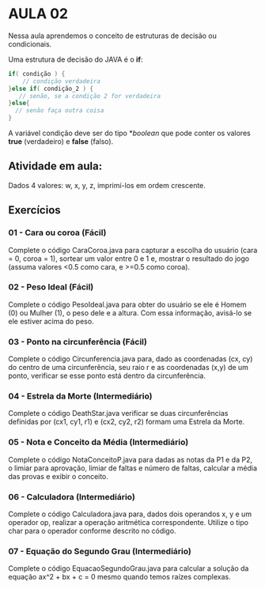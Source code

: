 AULA 02
========

Nessa aula aprendemos o conceito de estruturas de decisão ou condicionais.

Uma estrutura de decisão do JAVA é o **if**:

```java
if( condição ) {
    // condição verdadeira
}else if( condição_2 ) {
   // senão, se a condição 2 for verdadeira
}else{
  // senão faça outra coisa
}
```

A variável condição deve ser do tipo **boolean* que pode conter os valores **true** (verdadeiro) e **false** (falso).

Atividade em aula:
-----------------

Dados 4 valores: w, x, y, z, imprimí-los em ordem crescente.


Exercícios
-----------

### 01 - Cara ou coroa (Fácil)
Complete o código CaraCoroa.java para capturar a escolha do usuário (cara = 0, coroa = 1), sortear um valor entre 0 e 1 e, mostrar o resultado do jogo (assuma valores <0.5 como cara, e >=0.5 como coroa).

### 02 - Peso Ideal (Fácil)
Complete o código PesoIdeal.java para obter do usuário se ele é Homem (0) ou Mulher (1), o peso dele e a altura. Com essa informação, avisá-lo se ele estiver acima do peso.

### 03 - Ponto na circunferência (Fácil)
Complete o código Circunferencia.java para, dado as coordenadas (cx, cy) do centro de uma circunferência, seu raio r e as coordenadas (x,y) de um ponto, verificar se esse ponto está dentro da circunferência.

### 04 - Estrela da Morte (Intermediário)
Complete o código DeathStar.java verificar se duas circunferências definidas por (cx1, cy1, r1) e (cx2, cy2, r2) formam uma Estrela da Morte.

### 05 - Nota e Conceito da Média (Intermediário)
Complete o código NotaConceitoP.java para dadas as notas da P1 e da P2, o limiar para aprovação, limiar de faltas e número de faltas, calcular a média das provas e exibir o conceito.

### 06 - Calculadora (Intermediário)
Complete o código Calculadora.java para, dados dois operandos x, y e um operador op, realizar a operação aritmética correspondente. Utilize o tipo char para o operador conforme descrito no código.

### 07 - Equação do Segundo Grau (Intermediário)
Complete o código EquacaoSegundoGrau.java para calcular a solução da equação ax^2 + bx + c = 0 mesmo quando temos raízes complexas.
